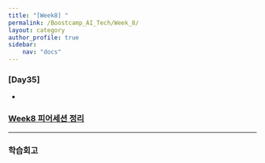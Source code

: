 ```yaml
---
title: "[Week8] "
permalink: /Boostcamp_AI_Tech/Week_8/
layout: category
author_profile: true
sidebar:
    nav: "docs"
---
```


### [Day35] 

- 

### [Week8 피어세션 정리]()

---
### 학습회고


